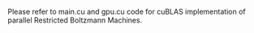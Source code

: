 Please refer to main.cu and gpu.cu code for cuBLAS implementation of parallel Restricted Boltzmann Machines.
